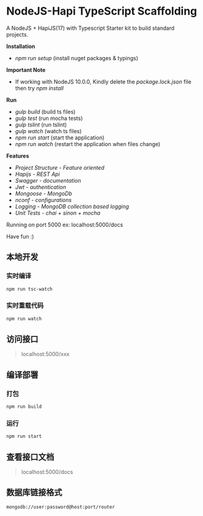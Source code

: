 # NodeJS-Hapi TypeScript Scaffolding

A NodeJS + HapiJS(17) with Typescript Starter kit to build standard projects.

**Installation**

* *npm run setup* (install nuget packages & typings)

**Important Note**

* If working with NodeJS 10.0.0, Kindly delete the *package.lock.json* file then try *npm install*

**Run**

* *gulp build* (build ts files)
* *gulp test* (run mocha tests)
* *gulp tslint* (run tslint)
* *gulp watch* (watch ts files)
* *npm run start* (start the application)
* *npm run watch* (restart the application when files change)

**Features**

* *Project Structure - Feature oriented*
* *Hapijs - REST Api*
* *Swagger - documentation*
* *Jwt - authentication*
* *Mongoose - MongoDb*
* *nconf - configurations*
* *Logging - MongoDB collection based logging*
* *Unit Tests - chai + sinon + mocha*

Running on port 5000 ex: localhost:5000/docs

Have fun :)

## 本地开发

### 实时编译
```bash
npm run tsc-watch
```

### 实时重载代码
```bash
npm run watch
```

## 访问接口

>localhost:5000/xxx

## 编译部署

### 打包
```bash
npm run build
```

### 运行
```bash
npm run start
```

## 查看接口文档

>localhost:5000/docs


## 数据库链接格式

```
mongodb://user:password@host:port/router
```